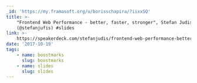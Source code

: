 ```yaml
---
_id: 'https://my.framasoft.org/u/borisschapira/?iixxSQ'
title: >-
    "Frontend Web Performance - better, faster, stronger", Stefan Judis
    (@stefanjufis) #slides
link: >-
    https://speakerdeck.com/stefanjudis/frontend-web-performance-better-faster-stronger
date: '2017-10-19'
tags:
    - name: boostmarks
      slug: boostmarks
    - name: slides
      slug: slides
---
```


<div class="markdown"><p></p></div>
